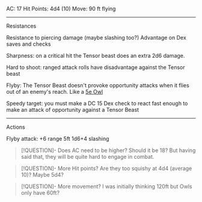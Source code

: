AC: 17
Hit Points: 4d4 (10)
Move: 90 ft flying

---
Resistances

Resistance to piercing damage (maybe slashing too?)
Advantage on Dex saves and checks

Sharpness: on a critical hit the Tensor beast does an extra 2d6 damage.

Hard to shoot: ranged attack rolls have disadvantage against the Tensor beast

Flyby: The Tensor Beast doesn't provoke opportunity attacks when it flies out of an enemy's reach. Like a [5e Owl](https://www.dndbeyond.com/monsters/16974-owl)

Speedy target: you must make a DC 15 Dex check to react fast enough to make an attack of opportunity against a Tensor Beast

---
Actions

Flyby attack: +6 range 5ft 1d6+4 slashing

> [!QUESTION]- Does AC need to be higher?
> Should it be 18?
> But having said that, they will be quite hard to engage in combat.

> [!QUESTION]- More Hit points?
> Are they too squishy at 4d4 (average 10)?
> Maybe 5d4?

> [!QUESTION]- More movement?
> I was initially thinking 120ft but Owls only have 60ft?